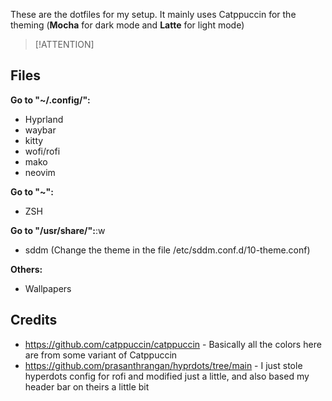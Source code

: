 These are the dotfiles for my setup.
It mainly uses Catppuccin for the theming (**Mocha** for dark mode and **Latte** for light mode)

>[!ATTENTION]

## Files
**Go to "~/.config/":**
- Hyprland
- waybar
- kitty
- wofi/rofi
- mako
- neovim

**Go to "~":**
- ZSH

**Go to "/usr/share/":**:w
- sddm (Change the theme in the file /etc/sddm.conf.d/10-theme.conf)

**Others:**
- Wallpapers

## Credits
- https://github.com/catppuccin/catppuccin - Basically all the colors here are from some variant of Catppuccin
- https://github.com/prasanthrangan/hyprdots/tree/main - I just stole hyperdots config for rofi and modified just a little, and also based my header bar on theirs a little bit

